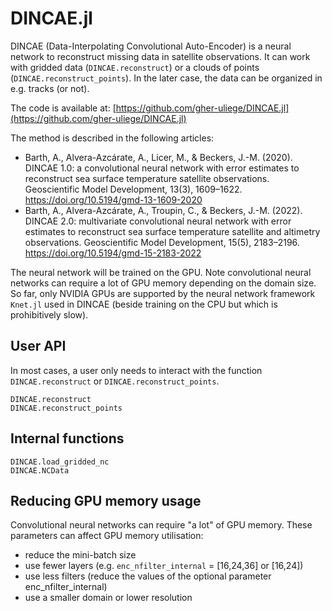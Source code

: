 # DINCAE.jl


DINCAE (Data-Interpolating Convolutional Auto-Encoder) is a neural network to
reconstruct missing data in satellite observations. It can work with gridded data
(`DINCAE.reconstruct`) or a clouds of points (`DINCAE.reconstruct_points`).
In the later case, the data can be organized in e.g. tracks (or not).

The code is available at:
[https://github.com/gher-uliege/DINCAE.jl](https://github.com/gher-uliege/DINCAE.jl)

The method is described in the following articles:

* Barth, A., Alvera-Azcárate, A., Licer, M., & Beckers, J.-M. (2020). DINCAE 1.0: a convolutional neural network with error estimates to reconstruct sea surface temperature satellite observations. Geoscientific Model Development, 13(3), 1609–1622. https://doi.org/10.5194/gmd-13-1609-2020
* Barth, A., Alvera-Azcárate, A., Troupin, C., & Beckers, J.-M. (2022). DINCAE 2.0: multivariate convolutional neural network with error estimates to reconstruct sea surface temperature satellite and altimetry observations. Geoscientific Model Development, 15(5), 2183–2196. https://doi.org/10.5194/gmd-15-2183-2022

The neural network will be trained on the GPU. Note convolutional neural networks can require a lot of GPU memory depending on the domain size. 
So far, only NVIDIA GPUs are supported by the neural network framework `Knet.jl` used in DINCAE (beside training on the CPU but which is prohibitively slow).


## User API


In most cases, a user only needs to interact with the function `DINCAE.reconstruct` or `DINCAE.reconstruct_points`.

```@docs
DINCAE.reconstruct
DINCAE.reconstruct_points
```


## Internal functions

```@docs
DINCAE.load_gridded_nc
DINCAE.NCData
```

## Reducing GPU memory usage

Convolutional neural networks can require "a lot" of GPU memory. These parameters can affect GPU memory utilisation:

* reduce the mini-batch size
* use fewer layers (e.g. `enc_nfilter_internal` = [16,24,36] or [16,24])
* use less filters (reduce the values of the optional parameter enc_nfilter_internal)
* use a smaller domain or lower resolution
